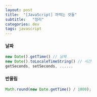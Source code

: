 ```yaml
---
layout: post
title:  "[JavaScript] 까먹는 것들"
subtitle:   "정리"
categories: dev
tags: javascript
---
```


#### 날짜  
```js
new Date().getTime() // 날짜
new Date().toLocaleTimeString() // 시간
getSeconds, setSeconds, ......
```
#### 반올림
```js
Math.round(new Date.getTime() / 1000);
```